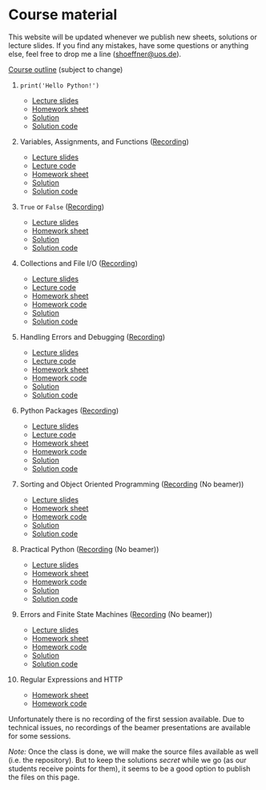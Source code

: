 # Course material

This website will be updated whenever we publish new sheets, solutions or lecture slides.
If you find any mistakes, have some questions or anything else, feel free to drop me a line (shoeffner@uos.de).

[Course outline](files/BPP-Outline.pdf) (subject to change)


1. `print('Hello Python!')`
    * [Lecture slides](files/BPP-01_HelloPython.pdf)
    * [Homework sheet](files/BPP-01_HelloPython-Sheet.pdf)
    * [Solution](files/BPP-01_HelloPython-Solution.pdf)
    * [Solution code](files/BPP-01_HelloPython-Solution.zip)

2. Variables, Assignments, and Functions ([Recording](https://video4.virtuos.uos.de/engage/theodul/ui/core.html?id=409fabdb-b097-4c08-9a36-5a05150b428c))
    * [Lecture slides](files/BPP-02_VariablesAssignmentsFunctions.pdf)
    * [Lecture code](files/BPP-02_VariablesAssignmentsFunctions.zip)
    * [Homework sheet](files/BPP-02_VariablesAssignmentsFunctions-Sheet.pdf)
    * [Solution](files/BPP-02_VariablesAssignmentsFunctions-Solution.pdf)
    * [Solution code](files/BPP-02_VariablesAssignmentsFunctions-Solution.zip)

3. `True` or `False` ([Recording](https://video4.virtuos.uos.de/engage/theodul/ui/core.html?id=6e567d8d-e2db-43da-a4b7-cecb95546cb4))
    * [Lecture slides](files/BPP-03_BooleansControlFlow.pdf)
    * [Homework sheet](files/BPP-03_BooleansControlFlow-Sheet.pdf)
    - [Solution](files/BPP-03_BooleansControlFlow-Solution.pdf)
    - [Solution code](files/BPP-03_BooleansControlFlow-Solution.zip)

4. Collections and File I/O ([Recording](https://video4.virtuos.uos.de/engage/theodul/ui/core.html?id=b0106bb5-b23d-4e77-9299-4694bfe642a3))
    - [Lecture slides](files/BPP-04_CollectionsFileIO.pdf)
    - [Lecture code](files/BPP-04_CollectionsFileIO.zip)
    - [Homework sheet](files/BPP-04_CollectionsFileIO-Sheet.pdf)
    - [Homework code](files/BPP-04_CollectionsFileIO-Sheet.zip)
    - [Solution](files/BPP-04_CollectionsFileIO-Solution.pdf)
    - [Solution code](files/BPP-04_CollectionsFileIO-Solution.zip)

5. Handling Errors and Debugging ([Recording](https://video4.virtuos.uos.de/engage/theodul/ui/core.html?id=fd9cd234-5969-4c11-8fb8-3dfb52736207))
    - [Lecture slides](files/BPP-05_ErrorsDebugging.pdf)
    - [Lecture code](files/BPP-05_ErrorsDebugging.zip)
    - [Homework sheet](files/BPP-05_ErrorsDebugging-Sheet.pdf)
    - [Homework code](files/BPP-05_ErrorsDebugging-Sheet.zip)
    - [Solution](files/BPP-05_ErrorsDebugging-Solution.pdf)
    - [Solution code](files/BPP-05_ErrorsDebugging-Solution.zip)

6. Python Packages ([Recording](https://video4.virtuos.uos.de/engage/theodul/ui/core.html?id=fb67ee18-5866-4965-a81c-429e18824ed8))
    - [Lecture slides](files/BPP-06_Packages.pdf)
    - [Lecture code](files/BPP-06_Packages.zip)
    - [Homework sheet](files/BPP-06_Packages-Sheet.pdf)
    - [Homework code](files/BPP-06_Packages-Sheet.zip)
    - [Solution](files/BPP-06_Packages-Solution.pdf)
    - [Solution code](files/BPP-06_Packages-Solution.zip)

7. Sorting and Object Oriented Programming ([Recording](https://video4.virtuos.uos.de/engage/theodul/ui/core.html?id=fd2c9873-dce6-467c-94a2-fb90f457c914) (No beamer))
    - [Lecture slides](files/BPP-07_SortingOOP.pdf)
    - [Homework sheet](files/BPP-07_SortingOOP-Sheet.pdf)
    - [Homework code](files/BPP-07_SortingOOP-Sheet.zip)
    - [Solution](files/BPP-07_SortingOOP-Solution.pdf)
    - [Solution code](files/BPP-07_SortingOOP-Solution.zip)

8. Practical Python ([Recording](https://video4.virtuos.uos.de/engage/theodul/ui/core.html?id=5b8bb389-4f7d-4f21-9837-0c087310dc88) (No beamer))
    - [Lecture slides](files/BPP-08_PracticalPython.pdf)
    - [Homework sheet](files/BPP-08_PracticalPython-Sheet.pdf)
    - [Homework code](files/BPP-08_PracticalPython-Sheet.zip)
    - [Solution](files/BPP-08_PracticalPython-Solution.pdf)
    - [Solution code](files/BPP-08_PracticalPython-Solution.zip)

9. Errors and Finite State Machines ([Recording](https://video4.virtuos.uos.de/engage/theodul/ui/core.html?id=baffc4d8-dae7-459a-96b5-075a7cedd075) (No beamer))
    - [Lecture slides](files/BPP-09_ErrorsFSM.pdf)
    - [Homework sheet](files/BPP-09_ErrorsFSM-Sheet.pdf)
    - [Homework code](files/BPP-09_ErrorsFSM-Sheet.zip)
    - [Solution](files/BPP-09_ErrorsFSM-Solution.pdf)
    - [Solution code](files/BPP-09_ErrorsFSM-Solution.zip)

10. Regular Expressions and HTTP
    - [Homework sheet](files/BPP-10_RegEx-Sheet.pdf)
    - [Homework code](files/BPP-10_RegEx-Sheet.zip)


Unfortunately there is no recording of the first session available. Due to technical issues, no recordings of the beamer presentations are available for some sessions.

*Note:* Once the class is done, we will make the source files available as well
(i.e. the repository). But to keep the solutions *secret* while we go (as our
students receive points for them), it seems to be a good option to publish the
files on this page.
